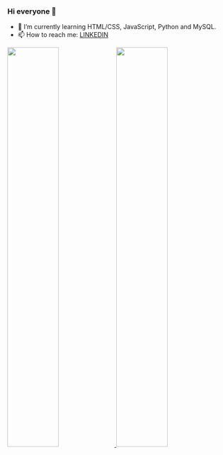 ### Hi everyone 👋

- 🌱 I’m currently learning HTML/CSS, JavaScript, Python and MySQL.
- 📫 How to reach me: <a href="https://www.linkedin.com/in/annabalbuquerque/">LINKEDIN</a>

<div align="left">
  <a href="https://github.com/annabalbuquerque">
  <img width="48%" src="https://github-readme-stats.vercel.app/api?username=annabalbuquerque&show_icons=true&theme=radical&include_all_commits=true&count_private=true"/>
  <img width="48%" src="https://github-readme-stats.vercel.app/api/top-langs/?username=annabalbuquerque&layout=compact&langs_count=7&theme=radical"/>
</div>
